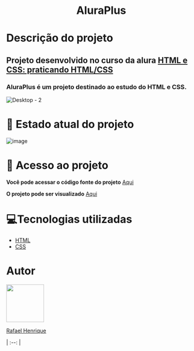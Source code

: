 <h1 align="center"> AluraPlus </h1>

# Descrição do projeto
## Projeto desenvolvido no curso da alura [HTML e CSS: praticando HTML/CSS](https://www.alura.com.br/curso-online-html-css-praticando-html-css)
### AluraPlus é um projeto destinado ao estudo do HTML e CSS.
![Desktop - 2](https://user-images.githubusercontent.com/42783697/204578938-bb9f7c99-8229-4981-8601-fe4a989211e3.png)
# :construction: Estado atual do projeto
![image](https://user-images.githubusercontent.com/42783697/204579053-7360c3b5-2a08-4e37-ac0e-714c01fc2314.png)
# 📁 Acesso ao projeto
__Você pode acessar o código fonte do projeto__ [Aqui](https://github.com/rhpessoa/aluraplus) 

__O projeto pode ser visualizado__ [Aqui](https://aluraplus-8n2rhs2bm-rhpessoa.vercel.app/)
# :computer:Tecnologias utilizadas
* [HTML](https://developer.mozilla.org/en-US/docs/Web/HTML)
* [CSS](https://developer.mozilla.org/en-US/docs/Web/CSS)
# Autor
[<img src="https://github.com/rhpessoa.png" width=100 height=100><p>Rafael Henrique</p>](https://github.com/rhpessoa)
| :--: |
